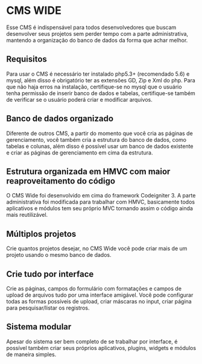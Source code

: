 # CMS WIDE
Esse CMS é indispensável para todos desenvolvedores que buscam desenvolver seus projetos sem perder tempo com a parte administrativa, mantendo a organização do banco de dados da forma que achar melhor.

## Requisitos
Para usar o CMS é necessário ter instalado php5.3+ (recomendado 5.6) e mysql, além disso é obrigatório ter as extensões GD, Zip e Xml do php.
Para que não haja erros na instalação, certifique-se no mysql que o usuário tenha permissão de inserir banco de dados e tabelas, certifique-se também de verificar se o usuário poderá criar e modificar arquivos.

## Banco de dados organizado
Diferente de outros CMS, a partir do momento que você cria as páginas de gerenciamento, você também cria a estrutura do banco de dados, como tabelas e colunas, além disso é possível usar um banco de dados existente e criar as páginas de gerenciamento em cima da estrutura.

## Estrutura organizada em HMVC com maior reaproveitamento do código
O CMS Wide foi desenvolvido em cima do framework Codeigniter 3. A parte administrativa foi modificada para trabalhar com HMVC, basicamente todos aplicativos e módulos tem seu próprio MVC tornando assim o código ainda mais reutilizável.

## Múltiplos projetos
Crie quantos projetos desejar, no CMS Wide você pode criar mais de um projeto usando o mesmo banco de dados.

## Crie tudo por interface
Crie as páginas, campos do formulário com formatações e campos de upload de arquivos tudo por uma interface amigável. Você pode configurar todas as formas possíveis de upload, criar máscaras no input, criar página para pesquisar/listar os registros.

## Sistema modular
Apesar do sistema ser bem completo de se trabalhar por interface, é possível também criar seus próprios aplicativos, plugins, widgets e módulos de maneira simples.
